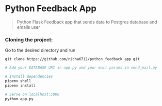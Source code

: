# Python Feedback App
> Python Flask Feedback app that sends data to Postgres database and emails user

### Cloning the project:
Go to the desired directory and run

    git clone https://github.com/richa6712/python_feedback_app.git


```bash
# Add your DATABASE URI in app.py and your mail params in send_mail.py

# Install dependencies
pipenv shell
pipenv install

# Serve on localhost:5000
python app.py
```

